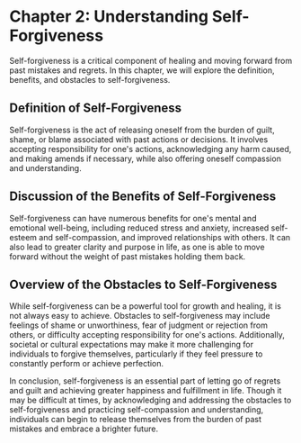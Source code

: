 Chapter 2: Understanding Self-Forgiveness
=========================================

Self-forgiveness is a critical component of healing and moving forward from past mistakes and regrets. In this chapter, we will explore the definition, benefits, and obstacles to self-forgiveness.

Definition of Self-Forgiveness
------------------------------

Self-forgiveness is the act of releasing oneself from the burden of guilt, shame, or blame associated with past actions or decisions. It involves accepting responsibility for one's actions, acknowledging any harm caused, and making amends if necessary, while also offering oneself compassion and understanding.

Discussion of the Benefits of Self-Forgiveness
----------------------------------------------

Self-forgiveness can have numerous benefits for one's mental and emotional well-being, including reduced stress and anxiety, increased self-esteem and self-compassion, and improved relationships with others. It can also lead to greater clarity and purpose in life, as one is able to move forward without the weight of past mistakes holding them back.

Overview of the Obstacles to Self-Forgiveness
---------------------------------------------

While self-forgiveness can be a powerful tool for growth and healing, it is not always easy to achieve. Obstacles to self-forgiveness may include feelings of shame or unworthiness, fear of judgment or rejection from others, or difficulty accepting responsibility for one's actions. Additionally, societal or cultural expectations may make it more challenging for individuals to forgive themselves, particularly if they feel pressure to constantly perform or achieve perfection.

In conclusion, self-forgiveness is an essential part of letting go of regrets and guilt and achieving greater happiness and fulfillment in life. Though it may be difficult at times, by acknowledging and addressing the obstacles to self-forgiveness and practicing self-compassion and understanding, individuals can begin to release themselves from the burden of past mistakes and embrace a brighter future.
